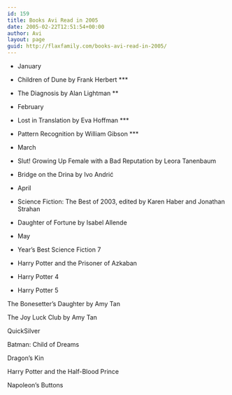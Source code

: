 ```yaml
---
id: 159
title: Books Avi Read in 2005
date: 2005-02-22T12:51:54+00:00
author: Avi
layout: page
guid: http://flaxfamily.com/books-avi-read-in-2005/
---
```

  * January

  * Children of Dune by Frank Herbert \***
  * The Diagnosis by Alan Lightman **

  * February
  * Lost in Translation by Eva Hoffman \***
  * Pattern Recognition by William Gibson \***

  * March
  * Slut! Growing Up Female with a Bad Reputation by Leora Tanenbaum
  * Bridge on the Drina by Ivo Andrić

  * April
  * Science Fiction: The Best of 2003, edited by Karen Haber and Jonathan Strahan
  * Daughter of Fortune by Isabel Allende

  * May
  * Year&#8217;s Best Science Fiction 7
  * Harry Potter and the Prisoner of Azkaban
  * Harry Potter 4
  * Harry Potter 5

The Bonesetter&#8217;s Daughter by Amy Tan
  
The Joy Luck Club by Amy Tan

QuickSilver
  
Batman: Child of Dreams
  
Dragon&#8217;s Kin
  
Harry Potter and the Half-Blood Prince
  
Napoleon&#8217;s Buttons